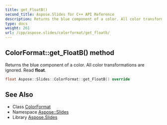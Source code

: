 ```yaml
---
title: get_FloatB()
second_title: Aspose.Slides for C++ API Reference
description: Returns the blue component of a color. All color transformations are ignored. Read float.
type: docs
weight: 261
url: /cpp/aspose.slides/colorformat/get_floatb/
---
```

## ColorFormat::get_FloatB() method


Returns the blue component of a color. All color transformations are ignored. Read **float**.

```cpp
float Aspose::Slides::ColorFormat::get_FloatB() override
```

## See Also

* Class [ColorFormat](./)
* Namespace [Aspose::Slides](../)
* Library [Aspose.Slides](../../)